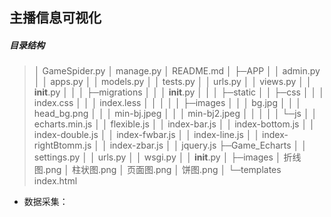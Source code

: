 ## 主播信息可视化

##### 目录结构

> │  GameSpider.py
> │  manage.py
> │  README.md
> │
> ├─APP
> │  │  admin.py
> │  │  apps.py
> │  │  models.py
> │  │  tests.py
> │  │  urls.py
> │  │  views.py
> │  │  __init__.py
> │  │
> │  ├─migrations
> │  │  │  __init__.py
> │  │
> │  ├─static
> │  │  ├─css
> │  │  │      index.css
> │  │  │      index.less
> │  │  │
> │  │  ├─images
> │  │  │      bg.jpg
> │  │  │      head_bg.png
> │  │  │      min-bj.jpeg
> │  │  │      min-bj2.jpeg
> │  │  │
> │  │  └─js
> │  │          echarts.min.js
> │  │          flexible.js
> │  │          index-bar.js
> │  │          index-bottom.js
> │  │          index-double.js
> │  │          index-fwbar.js
> │  │          index-line.js
> │  │          index-rightBtomm.js
> │  │          index-zbar.js
> │  │          jquery.js
> ├─Game_Echarts
> │  │  settings.py
> │  │  urls.py
> │  │  wsgi.py
> │  │  __init__.py
> │
> ├─images
> │      折线图.png
> │      柱状图.png
> │      页面图.png
> │      饼图.png
> │
> └─templates
>         index.html

- 数据采集：

